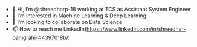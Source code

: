 
- 👋 Hi, I’m @shreedharp-18 working at TCS as Assistant System Engineer
- 👀 I’m interested in Machine Learning & Deep Learning
- 💞️ I’m looking to collaborate on Data Science
- 📫 How to reach me LinkedIn(https://www.linkedin.com/in/shreedhar-panigrahi-44397018b/)

<!---
shreedharp-18/shreedharp-18 is a ✨ special ✨ repository because its `README.md` (this file) appears on your GitHub profile.
You can click the Preview link to take a look at your changes.
--->
